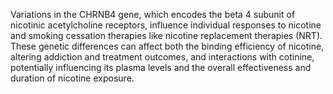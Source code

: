 Variations in the CHRNB4 gene, which encodes the beta 4 subunit of nicotinic acetylcholine receptors, influence individual responses to nicotine and smoking cessation therapies like nicotine replacement therapies (NRT). These genetic differences can affect both the binding efficiency of nicotine, altering addiction and treatment outcomes, and interactions with cotinine, potentially influencing its plasma levels and the overall effectiveness and duration of nicotine exposure.